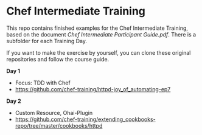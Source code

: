 # Chef Intermediate Training

This repo contains finished examples for the Chef Intermediate Training, based on the document *Chef Intermediate Participant Guide.pdf*. There is a subfolder for each Training Day. 

If you want to make the exercise by yourself, you can clone these original repositories and follow the course guide. 

**Day 1** 
* Focus: TDD with Chef
* https://github.com/chef-training/httpd-joy_of_automating-ep7

**Day 2** 
* Custom Resource, Ohai-Plugin
* https://github.com/chef-training/extending_cookbooks-repo/tree/master/cookbooks/httpd
